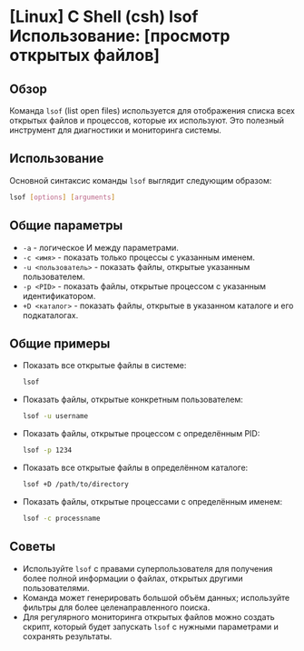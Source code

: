 # [Linux] C Shell (csh) lsof Использование: [просмотр открытых файлов]

## Обзор
Команда `lsof` (list open files) используется для отображения списка всех открытых файлов и процессов, которые их используют. Это полезный инструмент для диагностики и мониторинга системы.

## Использование
Основной синтаксис команды `lsof` выглядит следующим образом:

```bash
lsof [options] [arguments]
```

## Общие параметры
- `-a` - логическое И между параметрами.
- `-c <имя>` - показать только процессы с указанным именем.
- `-u <пользователь>` - показать файлы, открытые указанным пользователем.
- `-p <PID>` - показать файлы, открытые процессом с указанным идентификатором.
- `+D <каталог>` - показать файлы, открытые в указанном каталоге и его подкаталогах.

## Общие примеры
- Показать все открытые файлы в системе:
  ```bash
  lsof
  ```

- Показать файлы, открытые конкретным пользователем:
  ```bash
  lsof -u username
  ```

- Показать файлы, открытые процессом с определённым PID:
  ```bash
  lsof -p 1234
  ```

- Показать все открытые файлы в определённом каталоге:
  ```bash
  lsof +D /path/to/directory
  ```

- Показать файлы, открытые процессами с определённым именем:
  ```bash
  lsof -c processname
  ```

## Советы
- Используйте `lsof` с правами суперпользователя для получения более полной информации о файлах, открытых другими пользователями.
- Команда может генерировать большой объём данных; используйте фильтры для более целенаправленного поиска.
- Для регулярного мониторинга открытых файлов можно создать скрипт, который будет запускать `lsof` с нужными параметрами и сохранять результаты.